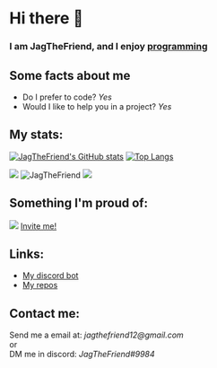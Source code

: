 <h1>Hi there 👋</h1>

<h3> I am JagTheFriend, and I enjoy     
     <a href="https://github.com/JagTheFriend?tab=repositories">programming</a> 
</h3> 

<h2>Some facts about me</h2>
<ul>
  <li>Do I prefer to code? <i>Yes</i></li>
  <li>Would I like to help you in a project? <i>Yes</i></li>
</ul>

<h2>My stats:</h2>

[![JagTheFriend's GitHub stats](https://github-readme-stats.vercel.app/api?username=JagTheFriend&layout=compact&theme=tokyonight)](https://github.com/anuraghazra/github-readme-stats)
[![Top Langs](https://github-readme-stats.vercel.app/api/top-langs/?username=JagTheFriend&theme=tokyonight)](https://github.com/anuraghazra/github-readme-stats)

<!-- <img src="https://github-readme-stats.vercel.app/api?username=JagTheFriend&&show_icons=true&title_color=ffffff&icon_color=bb2acf&text_color=7289da&bg_color=121212"/> -->
<img src="https://github-readme-streak-stats.herokuapp.com/?user=JagTheFriend&layout=compact&theme=tokyonight"/>
<img src="https://github-profile-trophy.vercel.app/?username=JagTheFriend" alt="JagTheFriend"/>
<img src="https://activity-graph.herokuapp.com/graph?username=JagTheFriend&theme=rogue"/>

<h2>Something I'm proud of:</h2>
<img src="https://cdn.discordapp.com/attachments/803194042757808182/817497523262062612/unknown.png"/>
<a href="https://discord.com/oauth2/authorize?client_id=787331712601686017&permissions=1916267615&scope=bot"> 
    Invite me!
</a>

<h2>Links:</h2>
<ul>
  <li><a href="https://top.gg/bot/787331712601686017">My discord bot</a></li>
  <li><a href="https://github.com/JagTheFriend?tab=repositories">My repos</a></li>
</ul>

<h2>Contact me:</h2>
Send me a email at: <i>jagthefriend12@gmail.com</i>
<br>
or
<br>
DM me in discord: <i>JagTheFriend#9984</i>
